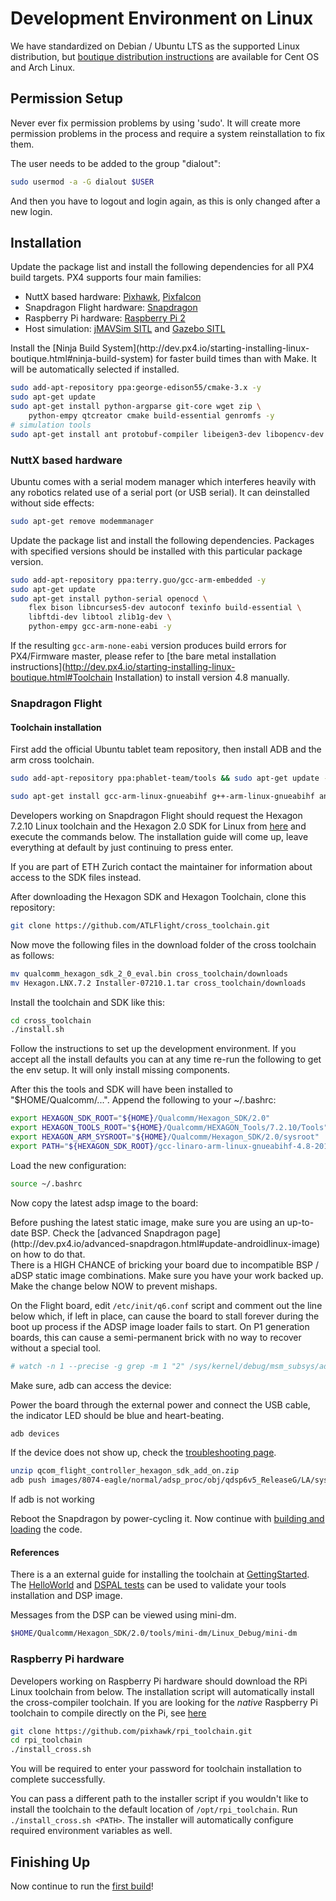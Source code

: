 # Development Environment on Linux

We have standardized on Debian / Ubuntu LTS as the supported Linux distribution, but [boutique distribution instructions](starting-installing-linux-boutique.md) are available for Cent OS and Arch Linux.

## Permission Setup

<aside class="note">
Never ever fix permission problems by using 'sudo'. It will create more permission problems in the process and require a system reinstallation to fix them.
</aside>

The user needs to be added to the group "dialout":

<div class="host-code"></div>

```sh
sudo usermod -a -G dialout $USER
```

And then you have to logout and login again, as this is only changed after a new login.

## Installation

Update the package list and install the following dependencies for all PX4 build targets. PX4 supports four main families:

  * NuttX based hardware: [Pixhawk](hardware-pixhawk.md), [Pixfalcon](hardware-pixfalcon.md)
  * Snapdragon Flight hardware: [Snapdragon](hardware-snapdragon.md)
  * Raspberry Pi hardware: [Raspberry Pi 2](hardware-pi2.md)
  * Host simulation: [jMAVSim SITL](simulation-sitl.md) and [Gazebo SITL](simulation-gazebo.md)

<aside class="note">
Install the [Ninja Build System](http://dev.px4.io/starting-installing-linux-boutique.html#ninja-build-system) for faster build times than with Make. It will be automatically selected if installed.
</aside>

<div class="host-code"></div>

```sh
sudo add-apt-repository ppa:george-edison55/cmake-3.x -y
sudo apt-get update
sudo apt-get install python-argparse git-core wget zip \
    python-empy qtcreator cmake build-essential genromfs -y
# simulation tools
sudo apt-get install ant protobuf-compiler libeigen3-dev libopencv-dev openjdk-7-jdk openjdk-7-jre clang-3.5 lldb-3.5 -y
```

### NuttX based hardware

Ubuntu comes with a serial modem manager which interferes heavily with any robotics related use of a serial port (or USB serial). It can deinstalled without side effects:

<div class="host-code"></div>

```sh
sudo apt-get remove modemmanager
```

Update the package list and install the following dependencies. Packages with specified versions should be installed with this particular package version.

<div class="host-code"></div>

```sh
sudo add-apt-repository ppa:terry.guo/gcc-arm-embedded -y
sudo apt-get update
sudo apt-get install python-serial openocd \
    flex bison libncurses5-dev autoconf texinfo build-essential \
    libftdi-dev libtool zlib1g-dev \
    python-empy gcc-arm-none-eabi -y
```

If the resulting `gcc-arm-none-eabi` version produces build errors for PX4/Firmware master, please refer to [the bare metal installation instructions](http://dev.px4.io/starting-installing-linux-boutique.html#Toolchain Installation) to install version 4.8 manually.

### Snapdragon Flight

#### Toolchain installation

First add the official Ubuntu tablet team repository, then install ADB and the arm cross toolchain.

<div class="host-code"></div>

```sh
sudo add-apt-repository ppa:phablet-team/tools && sudo apt-get update -y
```

<div class="host-code"></div>

```sh
sudo apt-get install gcc-arm-linux-gnueabihf g++-arm-linux-gnueabihf android-tools-adb android-tools-fastboot fakechroot fakeroot -y
```

Developers working on Snapdragon Flight should request the Hexagon 7.2.10 Linux toolchain and the Hexagon 2.0 SDK for Linux from [here](https://developer.qualcomm.com/software/hexagon-dsp-sdk/tool-request) and execute the commands below. The installation guide will come up, leave everything at default by just continuing to press enter.

<aside class="tip">
If you are part of ETH Zurich contact the maintainer for information about access to the SDK files instead.
</aside>

After downloading the Hexagon SDK and Hexagon Toolchain, clone this repository:

<div class="host-code"></div>

```sh
git clone https://github.com/ATLFlight/cross_toolchain.git
```

Now move the following files in the download folder of the cross toolchain as follows:

<div class="host-code"></div>

```sh
mv qualcomm_hexagon_sdk_2_0_eval.bin cross_toolchain/downloads
mv Hexagon.LNX.7.2 Installer-07210.1.tar cross_toolchain/downloads
```
Install the toolchain and SDK like this:

<div class="host-code"></div>

```sh
cd cross_toolchain
./install.sh
```

Follow the instructions to set up the development environment. If you accept all the install defaults you can at any time re-run the following to get the env setup. It will only install missing components.

After this the tools and SDK will have been installed to "$HOME/Qualcomm/...". Append the following to your ~/.bashrc:

<div class="host-code"></div>

```sh
export HEXAGON_SDK_ROOT="${HOME}/Qualcomm/Hexagon_SDK/2.0"
export HEXAGON_TOOLS_ROOT="${HOME}/Qualcomm/HEXAGON_Tools/7.2.10/Tools"
export HEXAGON_ARM_SYSROOT="${HOME}/Qualcomm/Hexagon_SDK/2.0/sysroot"
export PATH="${HEXAGON_SDK_ROOT}/gcc-linaro-arm-linux-gnueabihf-4.8-2013.08_linux/bin:$PATH"
```

Load the new configuration:

<div class="host-code"></div>

```sh
source ~/.bashrc
```

Now copy the latest adsp image to the board:

<aside class="note">
Before pushing the latest static image, make sure you are using an up-to-date BSP. Check the [advanced Snapdragon page](http://dev.px4.io/advanced-snapdragon.html#update-androidlinux-image) on how to do that.
</aside>

<aside class="note">
There is a HIGH CHANCE of bricking your board due to incompatible BSP / aDSP static image combinations. Make sure you have your work backed up. Make the change below NOW to prevent mishaps.
</aside>

On the Flight board, edit ```/etc/init/q6.conf``` script and comment out the line below which, if left in place, can cause the board to stall forever during the boot up process if the ADSP image loader fails to start. On P1 generation boards, this can cause a semi-permanent brick with no way to recover without a special tool.

```sh
# watch -n 1 --precise -g grep -m 1 "2" /sys/kernel/debug/msm_subsys/adsp && true
```

Make sure, adb can access the device:

<aside class="note">
Power the board through the external power and connect the USB cable, the indicator LED should be blue and heart-beating.
</aside>

<div class="host-code"></div>

```sh
adb devices
```

If the device does not show up, check the [troubleshooting page](advanced-snapdragon.md#adb-does-not-work).

<div class="host-code"></div>

```sh
unzip qcom_flight_controller_hexagon_sdk_add_on.zip
adb push images/8074-eagle/normal/adsp_proc/obj/qdsp6v5_ReleaseG/LA/system/etc/firmware/ /lib/firmware
```

If adb is not working

Reboot the Snapdragon by power-cycling it. Now continue with [building and loading](starting-building.md) the code.

#### References

There is a an external guide for installing the toolchain at
[GettingStarted](https://github.com/ATLFlight/ATLFlightDocs/blob/master/GettingStarted.md). The
[HelloWorld](https://github.com/ATLFlight/HelloWorld) and [DSPAL tests](https://github.com/ATLFlight/dspal/tree/master/test/dspal_tester) can be used to validate your tools installation and DSP image.

Messages from the DSP can be viewed using mini-dm.

<div class="host-code"></div>

```sh
$HOME/Qualcomm/Hexagon_SDK/2.0/tools/mini-dm/Linux_Debug/mini-dm
```

### Raspberry Pi hardware
Developers working on Raspberry Pi hardware should download the RPi Linux toolchain from below. The installation script will automatically install the cross-compiler toolchain. If you are looking for the *native* Raspberry Pi toolchain to compile directly on the Pi, see [here](http://dev.px4.io/hardware-pi2.html#native-builds-optional)

<div class="host-code"></div>

```sh
git clone https://github.com/pixhawk/rpi_toolchain.git
cd rpi_toolchain
./install_cross.sh
```
You will be required to enter your password for toolchain installation to complete successfully.

You can pass a different path to the installer script if you wouldn't like to install the toolchain to the default location of ```/opt/rpi_toolchain```. Run ``` ./install_cross.sh <PATH>```. The installer will automatically configure required environment variables as well.

## Finishing Up

Now continue to run the [first build](starting-building.md)!
